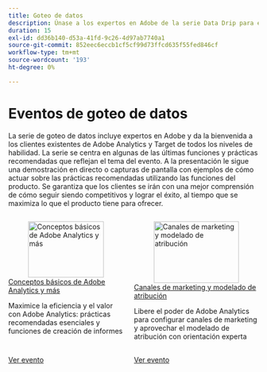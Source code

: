 ```yaml
---
title: Goteo de datos
description: Únase a los expertos en Adobe de la serie Data Drip para explorar las últimas funciones y prácticas recomendadas de Adobe Analytics y Target, con demostraciones en directo que garantizan que los clientes maximicen el potencial del producto y sigan siendo competitivos.
duration: 15
exl-id: dd36b140-d53a-41fd-9c26-4d97ab7740a1
source-git-commit: 852eec6eccb1cf5cf99d73ffcd635f55fed846cf
workflow-type: tm+mt
source-wordcount: '193'
ht-degree: 0%

---
```


# Eventos de goteo de datos

La serie de goteo de datos incluye expertos en Adobe y da la bienvenida a los clientes existentes de Adobe Analytics y Target de todos los niveles de habilidad. La serie se centra en algunas de las últimas funciones y prácticas recomendadas que reflejan el tema del evento. A la presentación le sigue una demostración en directo o capturas de pantalla con ejemplos de cómo actuar sobre las prácticas recomendadas utilizando las funciones del producto. Se garantiza que los clientes se irán con una mejor comprensión de cómo seguir siendo competitivos y lograr el éxito, al tiempo que se maximiza lo que el producto tiene para ofrecer.

<!-- CARDS

{cta  = Watch event}

* 2025/adobe-analytics-basics-beyond.md
* 2025/marketing-channel-attribution-modeling.md

-->
<!-- START CARDS HTML - DO NOT MODIFY BY HAND -->
<div class="columns">
    <div class="column is-half-tablet is-half-desktop is-one-third-widescreen" aria-label="Adobe Analytics Basics and Beyond">
        <div class="card" style="height: 100%; display: flex; flex-direction: column; height: 100%;">
            <div class="card-image">
                <figure class="image x-is-16by9">
                    <a href="2025/adobe-analytics-basics-beyond.md" title="Conceptos básicos de Adobe Analytics y más" target="_blank" rel="referrer">
                        <img class="is-bordered-r-small" src="https://video.tv.adobe.com/v/3443028/?format=jpeg&nocache=1737763602579" alt="Conceptos básicos de Adobe Analytics y más"
                             style="width: 100%; aspect-ratio: 16 / 9; object-fit: cover; overflow: hidden; display: block; margin: auto;">
                    </a>
                </figure>
            </div>
            <div class="card-content is-padded-small" style="display: flex; flex-direction: column; flex-grow: 1; justify-content: space-between;">
                <div class="top-card-content">
                    <p class="headline is-size-6 has-text-weight-bold">
                        <a href="2025/adobe-analytics-basics-beyond.md" target="_blank" rel="referrer" title="Conceptos básicos de Adobe Analytics y más">Conceptos básicos de Adobe Analytics y más</a>
                    </p>
                    <p class="is-size-6">Maximice la eficiencia y el valor con Adobe Analytics: prácticas recomendadas esenciales y funciones de creación de informes</p>
                </div>
                <a href="2025/adobe-analytics-basics-beyond.md" target="_blank" rel="referrer" class="spectrum-Button spectrum-Button--outline spectrum-Button--primary spectrum-Button--sizeM" style="align-self: flex-start; margin-top: 1rem;">
                    <span class="spectrum-Button-label has-no-wrap has-text-weight-bold">Ver evento</span>
                </a>
            </div>
        </div>
    </div>
    <div class="column is-half-tablet is-half-desktop is-one-third-widescreen" aria-label="Marketing Channels & Attribution Modeling">
        <div class="card" style="height: 100%; display: flex; flex-direction: column; height: 100%;">
            <div class="card-image">
                <figure class="image x-is-16by9">
                    <a href="2025/marketing-channel-attribution-modeling.md" title="Canales de marketing y modelado de atribución" target="_blank" rel="referrer">
                        <img class="is-bordered-r-small" src="https://video.tv.adobe.com/v/3443020/?format=jpeg&nocache=1737763602565" alt="Canales de marketing y modelado de atribución"
                             style="width: 100%; aspect-ratio: 16 / 9; object-fit: cover; overflow: hidden; display: block; margin: auto;">
                    </a>
                </figure>
            </div>
            <div class="card-content is-padded-small" style="display: flex; flex-direction: column; flex-grow: 1; justify-content: space-between;">
                <div class="top-card-content">
                    <p class="headline is-size-6 has-text-weight-bold">
                        <a href="2025/marketing-channel-attribution-modeling.md" target="_blank" rel="referrer" title="Canales de marketing y modelado de atribución">Canales de marketing y modelado de atribución</a>
                    </p>
                    <p class="is-size-6">Libere el poder de Adobe Analytics para configurar canales de marketing y aprovechar el modelado de atribución con orientación experta</p>
                </div>
                <a href="2025/marketing-channel-attribution-modeling.md" target="_blank" rel="referrer" class="spectrum-Button spectrum-Button--outline spectrum-Button--primary spectrum-Button--sizeM" style="align-self: flex-start; margin-top: 1rem;">
                    <span class="spectrum-Button-label has-no-wrap has-text-weight-bold">Ver evento</span>
                </a>
            </div>
        </div>
    </div>
</div>
<!-- END CARDS HTML - DO NOT MODIFY BY HAND -->
